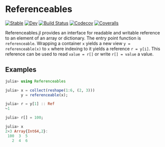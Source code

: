 # Referenceables

[![Stable](https://img.shields.io/badge/docs-stable-blue.svg)](https://tkf.github.io/Referenceables.jl/stable)
[![Dev](https://img.shields.io/badge/docs-dev-blue.svg)](https://tkf.github.io/Referenceables.jl/dev)
[![Build Status](https://travis-ci.com/tkf/Referenceables.jl.svg?branch=master)](https://travis-ci.com/tkf/Referenceables.jl)
[![Codecov](https://codecov.io/gh/tkf/Referenceables.jl/branch/master/graph/badge.svg)](https://codecov.io/gh/tkf/Referenceables.jl)
[![Coveralls](https://coveralls.io/repos/github/tkf/Referenceables.jl/badge.svg?branch=master)](https://coveralls.io/github/tkf/Referenceables.jl?branch=master)

Referenceables.jl provides an interface for readable and writable
reference to an element of an array or dictionary.  The entry point
function is `referenceable`.  Wrapping a container `x` yields a new
view `y = referenceable(x)` to `x` where indexing to it yields a
reference `r = y[i]`.  This reference can be used to read `value =
r[]` or write `r[] = value` a value.

## Examples

```julia
julia> using Referenceables

julia> x = collect(reshape(1:6, (2, 3)))
       y = referenceable(x);

julia> r = y[1] :: Ref
↪1

julia> r[] = 100;

julia> x
2×3 Array{Int64,2}:
 100  3  5
   2  4  6
```
